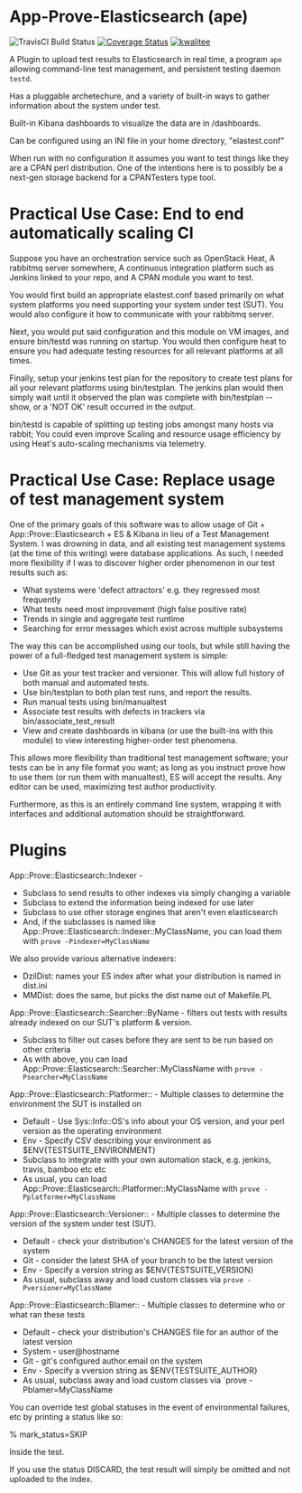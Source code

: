 # App-Prove-Elasticsearch (ape)

<img alt="TravisCI Build Status" src="https://travis-ci.org/teodesian/App-Prove-Elasticsearch.svg"></img>
<a href='https://coveralls.io/r/teodesian/App-Prove-Elasticsearch?branch=build%2Fmaster'><img src='https://coveralls.io/repos/teodesian/App-Prove-Elasticsearch/badge.svg?branch=build%2Fmaster' alt='Coverage Status' /></a>
<a href="https://cpants.cpanauthors.org/dist/App-Prove-Elasticsearch"><img alt="kwalitee" src="https://cpants.cpanauthors.org/dist/App-Prove-Elasticsearch.png"></img></a>


A Plugin to upload test results to Elasticsearch in real time, a program `ape` allowing command-line test management, and persistent testing daemon `testd`.

Has a pluggable archetechure, and a variety of built-in ways to gather information about the system under test.

Built-in Kibana dashboards to visualize the data are in /dashboards.

Can be configured using an INI file in your home directory, "elastest.conf"

When run with no configuration it assumes you want to test things like they are a CPAN perl distribution.
One of the intentions here is to possibly be a next-gen storage backend for a CPANTesters type tool.

Practical Use Case: End to end automatically scaling CI
========================================================

Suppose you have an orchestration service such as OpenStack Heat,
A rabbitmq server somewhere,
A continuous integration platform such as Jenkins linked to your repo, and
A CPAN module you want to test.

You would first build an appropriate elastest.conf based primarily on what system platforms you need supporting your system under test (SUT).
You would also configure it how to communicate with your rabbitmq server.

Next, you would put said configuration and this module on VM images, and ensure bin/testd was running on startup.
You would then configure heat to ensure you had adequate testing resources for all relevant platforms at all times.

Finally, setup your jenkins test plan for the repository to create test plans for all your relevant platforms using bin/testplan.
The jenkins plan would then simply wait until it observed the plan was complete with bin/testplan --show, or a 'NOT OK' result occurred in the output.

bin/testd is capable of splitting up testing jobs amongst many hosts via rabbit;  You could even improve Scaling and resource usage efficiency by using Heat's auto-scaling mechanisms via telemetry.

Practical Use Case: Replace usage of test management system
============================================================

One of the primary goals of this software was to allow usage of Git + App::Prove::Elasticsearch + ES & Kibana in lieu of a Test Management System.
I was drowning in data, and all existing test management systems (at the time of this writing) were database applications.
As such, I needed more flexibility if I was to discover higher order phenomenon in our test results such as:

* What systems were 'defect attractors' e.g. they regressed most frequently
* What tests need most improvement (high false positive rate)
* Trends in single and aggregate test runtime
* Searching for error messages which exist across multiple subsystems

The way this can be accomplished using our tools, but while still having the power of a full-fledged test management system is simple:

* Use Git as your test tracker and versioner.  This will allow full history of both manual and automated tests.
* Use bin/testplan to both plan test runs, and report the results.
* Run manual tests using bin/manualtest
* Associate test results with defects in trackers via bin/associate_test_result
* View and create dashboards in kibana (or use the built-ins with this module) to view interesting higher-order test phenomena.

This allows more flexibility than traditional test management software; your tests can be in any file format you want;
as long as you instruct prove how to use them (or run them with manualtest), ES will accept the results.
Any editor can be used, maximizing test author productivity.

Furthermore, as this is an entirely command line system, wrapping it with interfaces and additional automation should be straightforward.

Plugins
=========


App::Prove::Elasticsearch::Indexer -
* Subclass to send results to other indexes via simply changing a variable
* Subclass to extend the information being indexed for use later
* Subclass to use other storage engines that aren't even elasticsearch
* And, if the subclasses is named like App::Prove::Elasticsearch::Indexer::MyClassName, you can load them with `prove -Pindexer=MyClassName`

We also provide various alternative indexers:
* DzilDist: names your ES index after what your distribution is named in dist.ini
* MMDist: does the same, but picks the dist name out of Makefile.PL

App::Prove::Elasticsearch::Searcher::ByName - filters out tests with results already indexed on our SUT's platform & version.
* Subclass to filter out cases before they are sent to be run based on other criteria
* As with above, you can load App::Prove::Elasticsearch::Searcher::MyClassName with `prove -Psearcher=MyClassName`

App::Prove::Elasticsearch::Platformer:: - Multiple classes to determine the environment the SUT is installed on
* Default - Use Sys::Info::OS's info about your OS version, and your perl version as the operating environment
* Env     - Specify CSV describing your environment as $ENV{TESTSUITE_ENVIRONMENT}
* Subclass to integrate with your own automation stack, e.g. jenkins, travis, bamboo etc etc
* As usual, you can load App::Prove::Elasticsearch::Platformer::MyClassName with `prove -Pplatformer=MyClassName`

App::Prove::Elasticsearch::Versioner:: - Multiple classes to determine the version of the system under test (SUT).
* Default - check your distribution's CHANGES for the latest version of the system
* Git     - consider the latest SHA of your branch to be the latest version
* Env     - Specify a version string as $ENV{TESTSUITE_VERSION}
* As usual, subclass away and load custom classes via `prove -Pversioner=MyClassName`

App::Prove::Elasticsearch::Blamer:: - Multiple classes to determine who or what ran these tests
* Default - check your distribution's CHANGES file for an author of the latest version
* System  - user@hostname
* Git     - git's configured author.email on the system
* Env     - Specify a vversion string as $ENV{TESTSUITE_AUTHOR}
* As usual, subclass away and load custom classes via `prove -Pblamer=MyClassName

You can override test global statuses in the event of environmental failures, etc by printing a status like so:

% mark_status=SKIP

Inside the test.

If you use the status DISCARD, the test result will simply be omitted and not uploaded to the index.
